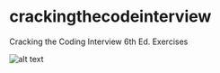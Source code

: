 # crackingthecodeinterview
Cracking the Coding Interview 6th Ed. Exercises

![alt text](https://miro.medium.com/max/500/0*0-ArICuBgQiHnSik.png)
